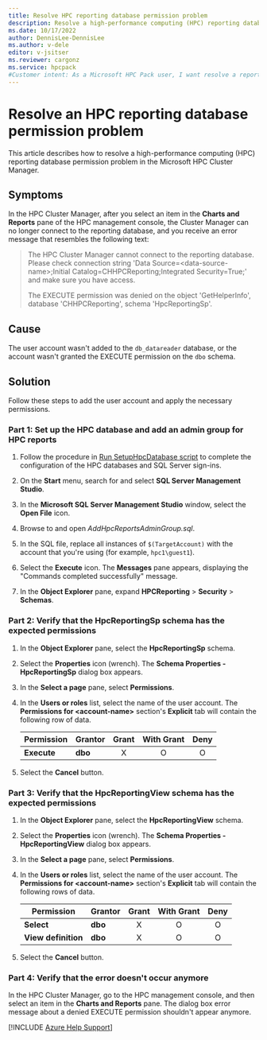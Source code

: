 ```yaml
---
title: Resolve HPC reporting database permission problem
description: Resolve a high-performance computing (HPC) reporting database permission problem in the HPC Cluster Manager.
ms.date: 10/17/2022
author: DennisLee-DennisLee
ms.author: v-dele
editor: v-jsitser
ms.reviewer: cargonz
ms.service: hpcpack
#Customer intent: As a Microsoft HPC Pack user, I want resolve a reporting database permission problem in the HPC Cluster Manager so that I can successfully use a high-performance computing (HPC) management database.
---
```

# Resolve an HPC reporting database permission problem

This article describes how to resolve a high-performance computing (HPC) reporting database permission problem in the Microsoft HPC Cluster Manager.

## Symptoms

In the HPC Cluster Manager, after you select an item in the **Charts and Reports** pane of the HPC management console, the Cluster Manager can no longer connect to the reporting database, and you receive an error message that resembles the following text:

> The HPC Cluster Manager cannot connect to the reporting database. Please check connection string 'Data Source=\<data-source-name>;Initial Catalog=CHHPCReporting;Integrated Security=True;' and make sure you have access.
>
> The EXECUTE permission was denied on the object 'GetHelperInfo', database 'CHHPCReporting', schema 'HpcReportingSp'.

## Cause

The user account wasn't added to the `db_datareader` database, or the account wasn't granted the EXECUTE permission on the `dbo` schema.

## Solution

Follow these steps to add the user account and apply the necessary permissions.

### Part 1: Set up the HPC database and add an admin group for HPC reports

1. Follow the procedure in [Run SetupHpcDatabase script][run-script] to complete the configuration of the HPC databases and SQL Server sign-ins.

1. On the **Start** menu, search for and select **SQL Server Management Studio**.

1. In the **Microsoft SQL Server Management Studio** window, select the **Open File** icon.

1. Browse to and open *AddHpcReportsAdminGroup.sql*.

1. In the SQL file, replace all instances of `$(TargetAccount)` with the account that you're using (for example, `hpc1\guest1`).

1. Select the **Execute** icon. The **Messages** pane appears, displaying the "Commands completed successfully" message.

1. In the **Object Explorer** pane, expand **HPCReporting** > **Security** > **Schemas**.

### Part 2: Verify that the HpcReportingSp schema has the expected permissions

1. In the **Object Explorer** pane, select the **HpcReportingSp** schema.

1. Select the **Properties** icon (wrench). The **Schema Properties - HpcReportingSp** dialog box appears.

1. In the **Select a page** pane, select **Permissions**.

1. In the **Users or roles** list, select the name of the user account. The **Permissions for \<account-name>** section's **Explicit** tab will contain the following row of data.

   | Permission  | Grantor | Grant | With Grant | Deny |
   |-------------|---------|:-----:|:----------:|:----:|
   | **Execute** | **dbo** | X     | O          | O    |

1. Select the **Cancel** button.

### Part 3: Verify that the HpcReportingView schema has the expected permissions

1. In the **Object Explorer** pane, select the **HpcReportingView** schema.

1. Select the **Properties** icon (wrench). The **Schema Properties - HpcReportingView** dialog box appears.

1. In the **Select a page** pane, select **Permissions**.

1. In the **Users or roles** list, select the name of the user account. The **Permissions for \<account-name>** section's **Explicit** tab will contain the following rows of data.

   | Permission          | Grantor | Grant | With Grant | Deny |
   |---------------------|---------|:-----:|:----------:|:----:|
   | **Select**          | **dbo** | X     | O          | O    |
   | **View definition** | **dbo** | X     | O          | O    |

1. Select the **Cancel** button.

### Part 4: Verify that the error doesn't occur anymore

In the HPC Cluster Manager, go to the HPC management console, and then select an item in the **Charts and Reports** pane. The dialog box error message about a denied EXECUTE permission shouldn't appear anymore.

[!INCLUDE [Azure Help Support](../../includes/azure-help-support.md)]

[run-script]: /powershell/high-performance-computing/step-1-prepare-the-remote-database-servers#BKMK_Script
